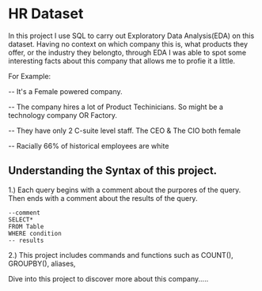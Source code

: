 # HR Dataset
In this project I use SQL to carry out Exploratory Data Analysis(EDA) on this dataset. Having no context on which company this is, what products they offer, or the industry they belongto, through EDA I was able to spot some interesting facts about this company that allows me to profie it a little.

For Example:

-- It's a Female powered company.

-- The company hires a lot of Product Techinicians. So might be a technology company OR Factory.

-- They have only 2 C-suite level staff. The CEO & The CIO both female

-- Racially 66% of historical employees are white







## Understanding the Syntax of this project.

1.) Each query begins with a comment about the purpores of the query. Then ends with a comment about the results of the query.
    
    
    --comment
    SELECT*
    FROM Table
    WHERE condition
    -- results
    
    
2.) This project includes commands and functions such as COUNT(), GROUPBY(), aliases, 



Dive into this project to discover more about this company.....
